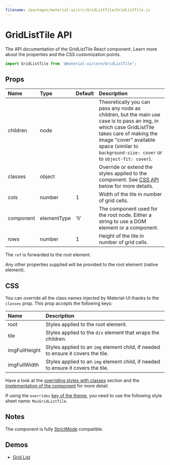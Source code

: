 ```yaml
---
filename: /packages/material-ui/src/GridListTile/GridListTile.js
---
```


<!--- This documentation is automatically generated, do not try to edit it. -->

# GridListTile API

<p class="description">The API documentation of the GridListTile React component. Learn more about the properties and the CSS customization points.</p>

```js
import GridListTile from '@material-ui/core/GridListTile';
```



## Props

| Name | Type | Default | Description |
|:-----|:-----|:--------|:------------|
| <span class="prop-name">children</span> | <span class="prop-type">node</span> |  | Theoretically you can pass any node as children, but the main use case is to pass an img, in which case GridListTile takes care of making the image "cover" available space (similar to `background-size: cover` or to `object-fit: cover`). |
| <span class="prop-name">classes</span> | <span class="prop-type">object</span> |  | Override or extend the styles applied to the component. See [CSS API](#css) below for more details. |
| <span class="prop-name">cols</span> | <span class="prop-type">number</span> | <span class="prop-default">1</span> | Width of the tile in number of grid cells. |
| <span class="prop-name">component</span> | <span class="prop-type">elementType</span> | <span class="prop-default">'li'</span> | The component used for the root node. Either a string to use a DOM element or a component. |
| <span class="prop-name">rows</span> | <span class="prop-type">number</span> | <span class="prop-default">1</span> | Height of the tile in number of grid cells. |

The `ref` is forwarded to the root element.

Any other properties supplied will be provided to the root element (native element).

## CSS

You can override all the class names injected by Material-UI thanks to the `classes` prop.
This prop accepts the following keys:


| Name | Description |
|:-----|:------------|
| <span class="prop-name">root</span> | Styles applied to the root element.
| <span class="prop-name">tile</span> | Styles applied to the `div` element that wraps the children.
| <span class="prop-name">imgFullHeight</span> | Styles applied to an `img` element child, if needed to ensure it covers the tile.
| <span class="prop-name">imgFullWidth</span> | Styles applied to an `img` element child, if needed to ensure it covers the tile.

Have a look at the [overriding styles with classes](/customization/components/#overriding-styles-with-classes) section
and the [implementation of the component](https://github.com/mui-org/material-ui/blob/master/packages/material-ui/src/GridListTile/GridListTile.js)
for more detail.

If using the `overrides` [key of the theme](/customization/themes/#css),
you need to use the following style sheet name: `MuiGridListTile`.

## Notes

The component is fully [StrictMode](https://reactjs.org/docs/strict-mode.html) compatible.

## Demos

- [Grid List](/components/grid-list/)

